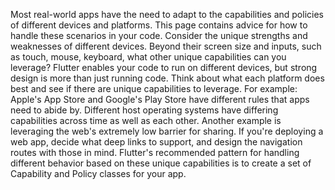 Most real-world apps have the need to adapt to the
capabilities and policies of different devices and platforms.
This page contains advice for how to
handle these scenarios in your code.
Consider the unique strengths and weaknesses of different devices.
Beyond their screen size and inputs, such as touch, mouse, keyboard,
what other unique capabilities can you leverage?
Flutter enables your code to run on different devices,
but strong design is more than just running code.
Think about what each platform does best and
see if there are unique capabilities to leverage.
For example: Apple's App Store and Google's Play Store
have different rules that apps need to abide by.
Different host operating systems have differing
capabilities across time as well as each other. 
Another example is leveraging the web's extremely
low barrier for sharing. If you're deploying a web app,
decide what deep links to support,
and design the navigation routes with those in mind.
Flutter's recommended pattern for handling different
behavior based on these unique capabilities is to create
a set of Capability and Policy classes for your app.

